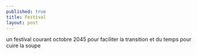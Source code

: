 ```yaml
---
published: true
title: Festival
layout: post
---
```



un festival courant octobre 2045
pour faciliter la transition
et du temps pour cuire la soupe

